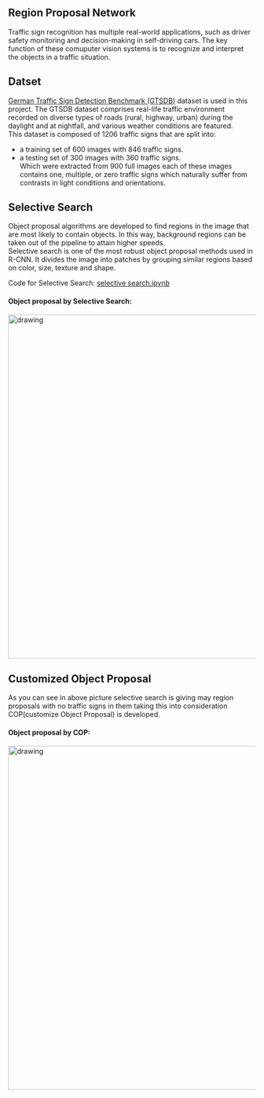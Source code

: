 ## Region Proposal Network
Traffic sign recognition has multiple real-world applications, 
such as driver safety monitoring and decision-making in 
self-driving cars. The key function of these comuputer 
vision systems is to recognize and interpret the objects in a 
traffic situation.

## Datset
[German Traffic Sign Detection Benchmark (GTSDB)](https://benchmark.ini.rub.de/gtsdb_news.html) dataset is used 
in this project.
The GTSDB dataset comprises real-life traffic environment recorded
on diverse types of roads (rural, highway, urban) during the
daylight and at nightfall, and various weather conditions are 
featured.\
This dataset is composed of 1206 traffic signs that are split into:
- a training set of 600 images with 846 traffic signs.
- a testing set of 300 images with 360 traffic signs.\
Which were extracted from 900 full images each of these images contains one, multiple, or zero traffic signs which naturally suffer 
from contrasts in light conditions and orientations.

## Selective Search
Object proposal algorithms are developed to find regions in the 
image that are most likely to contain objects. In this way,
background regions can be taken out of the pipeline to attain
higher speeds.\
Selective search is one of the most robust object proposal methods
used in R-CNN. It divides the image into patches by grouping
similar regions based on color, size, texture and shape.

Code for Selective Search: [selective search.ipynb](https://github.com/U-Abhishek/Region-Proposal-For-Traffic-Sign-Detection/blob/master/selective%20search.ipynb)

#### Object proposal by Selective Search:
<img src="https://user-images.githubusercontent.com/86155658/151668255-58976f37-84b1-439c-8757-121270687a57.png" alt="drawing" style="width:700px;"/>

## Customized Object Proposal
As you can see in above picture selective search is giving may region proposals 
with no traffic signs in them taking this into consideration COP(customize Object
Proposal) is developed.
#### Object proposal by COP:
<img src="https://user-images.githubusercontent.com/86155658/151670115-009272fd-2aae-45b0-88bc-b41818b111a3.png" alt="drawing" style="width:700px;"/>
